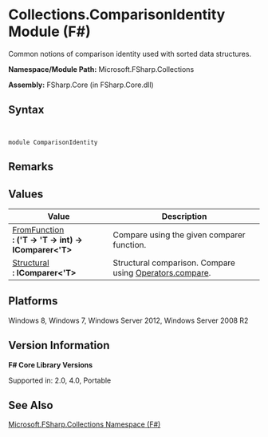 # Collections.ComparisonIdentity Module (F#)

Common notions of comparison identity used with sorted data structures.

**Namespace/Module Path:** Microsoft.FSharp.Collections

**Assembly:** FSharp.Core (in FSharp.Core.dll)


## Syntax


```


module ComparisonIdentity

```



## Remarks

## Values


|Value|Description|
|-----|-----------|
|[FromFunction](http://msdn.microsoft.com/en-us/library/96d24027-4779-4f73-a611-91cbaca2ff9c)<br />**: ('T -&gt; 'T -&gt; int) -&gt; IComparer&lt;'T&gt;**|Compare using the given comparer function.|
|[Structural](http://msdn.microsoft.com/en-us/library/af092340-5ab2-478f-b873-1c88d97a0365)<br />**: IComparer&lt;'T&gt;**|Structural comparison. Compare using [Operators.compare](http://msdn.microsoft.com/en-us/library/295e1320-0955-4c3d-ac31-288fa80a658c).|

## Platforms
Windows 8, Windows 7, Windows Server 2012, Windows Server 2008 R2


## Version Information
**F# Core Library Versions**

Supported in: 2.0, 4.0, Portable




## See Also
[Microsoft.FSharp.Collections Namespace &#40;F&#35;&#41;](Microsoft.FSharp.Collections+Namespace+%28FSharp%29.md)

